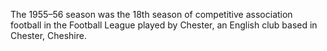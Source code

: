 The 1955–56 season was the 18th season of competitive association football in the Football League played by Chester, an English club based in Chester, Cheshire.
